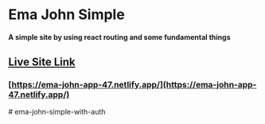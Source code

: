# Ema John Simple

#### A simple site by using react routing and some fundamental things

## [Live Site Link](https://ema-john-app-47.netlify.app/)

### [https://ema-john-app-47.netlify.app/](https://ema-john-app-47.netlify.app/)
#   e m a - j o h n - s i m p l e - w i t h - a u t h  
 